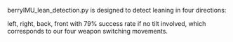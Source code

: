 berryIMU_lean_detection.py is designed to detect leaning in four directions: 

left, right, back, front with 79% success rate if no tilt involved, which corresponds to our four weapon switching movements.
